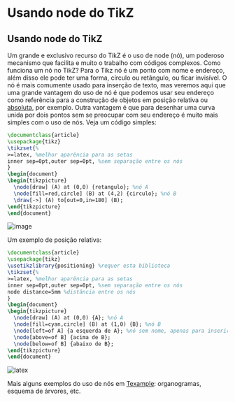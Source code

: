 Usando node do TikZ
===================

Usando node do TikZ
-------------------


Um grande e exclusivo recurso do TikZ é o uso de node (nó), um poderoso mecanismo que facilita e muito o trabalho com códigos complexos.
Como funciona um nó no TikZ? Para o Tikz nó é um ponto com nome e endereço, além disso ele pode ter uma forma, círculo ou retângulo, ou ficar invisível.
O nó é mais comumente usado para inserção de texto, mas veremos aqui que uma grande vantagem do uso de nó é que podemos usar seu endereço como referência para a construção de objetos em posição relativa ou [absoluta], por exemplo. Outra vantagem é que para desenhar uma curva unida por dois pontos sem se preocupar com seu endereço é muito mais simples com o uso de nós.
Veja um código simples:

```latex
\documentclass{article}
\usepackage{tikz}
\tikzset{%
>=latex, %melhor aparência para as setas
inner sep=0pt,outer sep=0pt, %sem separação entre os nós
}
\begin{document}
\begin{tikzpicture}
  \node[draw] (A) at (0,0) {retangulo}; %nó A
  \node[fill=red,circle] (B) at (4,2) {circulo}; %nó B
  \draw[->] (A) to[out=0,in=180] (B);
\end{tikzpicture}
\end{document}
```

![image](http://4.bp.blogspot.com/_nn5BgloqIug/TSJStm-9BwI/AAAAAAAAAD8/4MKVIltWKvk/s400/fig04.jpg)

Um exemplo de posição relativa:

```latex
\documentclass{article}
\usepackage{tikz}
\usetikzlibrary{positioning} %requer esta biblioteca
\tikzset{%
>=latex, %melhor aparência para as setas
inner sep=0pt,outer sep=0pt, %sem separação entre os nós
node distance=5mm %distância entre os nós
}
\begin{document}
\begin{tikzpicture}
  \node[draw] (A) at (0,0) {A}; %nó A
  \node[fill=cyan,circle] (B) at (1,0) {B}; %nó B
  \node[left=of A] {a esquerda de A}; %nó sem nome, apenas para inserir texto;
  \node[above=of B] {acima de B};
  \node[below=of B] {abaixo de B};
\end{tikzpicture}
\end{document}
```

![latex](http://4.bp.blogspot.com/_nn5BgloqIug/TSJS1Uki9BI/AAAAAAAAAEE/TffZzAMpbWU/s400/fig05.jpg)

Mais alguns exemplos do uso de nós em [Texample]: organogramas, esquema de árvores, etc.


[absoluta]:http://latexbr.blogspot.com/2011/01/trabalhando-com-posicao-absoluta-no.html

[Texample]:http://www.texample.net/tikz/examples/feature/node-positioning/